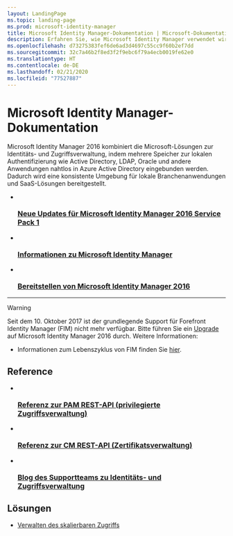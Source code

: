```yaml
---
layout: LandingPage
ms.topic: landing-page
ms.prod: microsoft-identity-manager
title: Microsoft Identity Manager-Dokumentation | Microsoft-Dokumentation
description: Erfahren Sie, wie Microsoft Identity Manager verwendet wird.
ms.openlocfilehash: d73275383fef6de6ad3d4697c55cc9f60b2ef7dd
ms.sourcegitcommit: 32c7a46b2f8ed3f2f9ebc6f79a4ecb0019fe62e0
ms.translationtype: HT
ms.contentlocale: de-DE
ms.lasthandoff: 02/21/2020
ms.locfileid: "77527887"
---
```

# <a name="microsoft-identity-manager-documentation"></a>Microsoft Identity Manager-Dokumentation

Microsoft Identity Manager 2016 kombiniert die Microsoft-Lösungen zur Identitäts- und Zugriffsverwaltung, indem mehrere Speicher zur lokalen Authentifizierung wie Active Directory, LDAP, Oracle und andere Anwendungen nahtlos in Azure Active Directory eingebunden werden. Dadurch wird eine konsistente Umgebung für lokale Branchenanwendungen und SaaS-Lösungen bereitgestellt.

<ul class="panelContent cardsFTitle">
    <li>
        <a href="reference/version-history.md">
        <div class="cardSize">
            <div class="cardPadding">
                <div class="card">
                    <div class="cardImageOuter">
                        <div class="cardImage">
                            <img src="/MIMDocs/media/index/i_whats-new.svg" alt="" />
                        </div>
                    </div>
                    <div class="cardText">
                        <h3>Neue Updates für Microsoft Identity Manager 2016 Service Pack 1</h3>
                    </div>
                </div>
            </div>
        </div>
        </a>
    </li>
    <li>
        <a href="microsoft-identity-manager-2016.md">
        <div class="cardSize">
            <div class="cardPadding">
                <div class="card">
                    <div class="cardImageOuter">
                        <div class="cardImage">
                            <img src=/MIMDocs/media/index/i_learn-about.svg" alt="" />
                        </div>
                    </div>
                    <div class="cardText">
                        <h3>Informationen zu Microsoft Identity Manager</h3>                    </div>
                </div>
            </div>
        </div>
        </a>
    </li>
    <li>
        <a href="microsoft-identity-manager-deploy.md">
        <div class="cardSize">
            <div class="cardPadding">
                <div class="card">
                    <div class="cardImageOuter">
                        <div class="cardImage">
                            <img src=/MIMDocs/media/index/i_deploy.svg" alt="" />
                        </div>
                    </div>
                    <div class="cardText">
                        <h3>Bereitstellen von Microsoft Identity Manager 2016</h3>
                    </div>
                </div>
            </div>
        </div>
        </a>
    </li>
</ul>

---

> [!WARNING]
> Seit dem 10. Oktober 2017 ist der grundlegende Support für Forefront Identity Manager (FIM) nicht mehr verfügbar. Bitte führen Sie ein <a href="microsoft-identity-manager-2016-upgrade-from-fim-2010-r2.md" data-raw-source="[upgrade](microsoft-identity-manager-2016-upgrade-from-fim-2010-r2.md)">Upgrade</a> auf Microsoft Identity Manager 2016 durch. Weitere Informationen: 
> - Informationen zum Lebenszyklus von FIM finden Sie <a href="https://support.microsoft.com/lifecycle/search?alpha=Microsoft%20Forefront%20Identity%20Manager%202010%20R2%20Service%20Pack%201,Microsoft%20Identity%20Manager%202016,Microsoft%20Forefront%20Identity%20Manager%202010" data-raw-source="[here](https://support.microsoft.com/lifecycle/search?alpha=Microsoft%20Forefront%20Identity%20Manager%202010%20R2%20Service%20Pack%201,Microsoft%20Identity%20Manager%202016,Microsoft%20Forefront%20Identity%20Manager%202010)">hier</a>. 

<h2>Reference</h2>
<ul class="panelContent cardsFTitle">
    <li>
        <a href="/microsoft-identity-manager/reference/privileged-access-management-rest-api-reference">
        <div class="cardSize">
            <div class="cardPadding">
                <div class="card">
                    <div class="cardImageOuter">
                        <div class="cardImage">
                            <img src=/MIMDocs/media/index/i_reference.svg" alt="" />
                        </div>
                    </div>
                    <div class="cardText">
                        <h3>Referenz zur PAM REST-API (privilegierte Zugriffsverwaltung)</h3>
                    </div>
                </div>
            </div>
        </div>
        </a>
    </li>
        <li>
        <a href="/microsoft-identity-manager/reference/certificate-management-rest-api-reference">
        <div class="cardSize">
            <div class="cardPadding">
                <div class="card">
                    <div class="cardImageOuter">
                        <div class="cardImage">
                            <img src=/MIMDocs/media/index/i_reference.svg" alt="" />
                        </div>
                    </div>
                    <div class="cardText">
                        <h3>Referenz zur CM REST-API (Zertifikatsverwaltung)</h3>
                    </div>
                </div>
            </div>
        </div>
        </a>
    </li>
    <li>
        <a href="https://blogs.technet.microsoft.com/iamsupport/">
        <div class="cardSize">
            <div class="cardPadding">
                <div class="card">
                    <div class="cardImageOuter">
                        <div class="cardImage">
                            <img src="/MIMDocs/media/index/i_blog.svg" alt="" />
                        </div>
                    </div>
                    <div class="cardText">
                        <h3>Blog des Supportteams zu Identitäts- und Zugriffsverwaltung</h3>
                    </div>
                </div>
            </div>
        </div>
        </a>
    </li>
</ul>

<h2>Lösungen</h2>
<ul class="panelContent cardsW">
    <li>
        <div class="cardSize">
            <div class="cardPadding">
                <div class="card">
                    <div class="cardText">
                        <p><a href="/enterprise-mobility-security/solutions/manage-access-at-scale">Verwalten des skalierbaren Zugriffs</a></p>
                    </div>
                </div>
            </div>
        </div>
    </li>
</ul>
